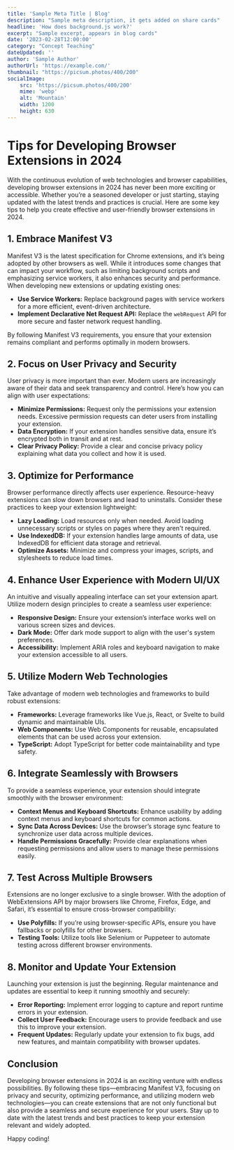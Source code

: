 ```yaml
---
title: 'Sample Meta Title | Blog'
description: "Sample meta description, it gets added on share cards"
headline: 'How does background.js work?'
excerpt: "Sample excerpt, appears in blog cards"
date: '2023-02-28T12:00:00'
category: "Concept Teaching"
dateUpdated: ''
author: 'Sample Author'
authorUrl: 'https://example.com/'
thumbnail: "https://picsum.photos/400/200"
socialImage:
    src: 'https://picsum.photos/400/200'
    mime: 'webp'
    alt: 'Mountain'
    width: 1200
    height: 630
---
```


# Tips for Developing Browser Extensions in 2024

With the continuous evolution of web technologies and browser capabilities, developing browser extensions in 2024 has never been more exciting or accessible. Whether you’re a seasoned developer or just starting, staying updated with the latest trends and practices is crucial. Here are some key tips to help you create effective and user-friendly browser extensions in 2024.

## 1. Embrace Manifest V3
Manifest V3 is the latest specification for Chrome extensions, and it’s being adopted by other browsers as well. While it introduces some changes that can impact your workflow, such as limiting background scripts and emphasizing service workers, it also enhances security and performance. When developing new extensions or updating existing ones:

- **Use Service Workers:** Replace background pages with service workers for a more efficient, event-driven architecture.
- **Implement Declarative Net Request API:** Replace the `webRequest` API for more secure and faster network request handling.
  
By following Manifest V3 requirements, you ensure that your extension remains compliant and performs optimally in modern browsers.

## 2. Focus on User Privacy and Security
User privacy is more important than ever. Modern users are increasingly aware of their data and seek transparency and control. Here’s how you can align with user expectations:

- **Minimize Permissions:** Request only the permissions your extension needs. Excessive permission requests can deter users from installing your extension.
- **Data Encryption:** If your extension handles sensitive data, ensure it’s encrypted both in transit and at rest.
- **Clear Privacy Policy:** Provide a clear and concise privacy policy explaining what data you collect and how it is used.

## 3. Optimize for Performance
Browser performance directly affects user experience. Resource-heavy extensions can slow down browsers and lead to uninstalls. Consider these practices to keep your extension lightweight:

- **Lazy Loading:** Load resources only when needed. Avoid loading unnecessary scripts or styles on pages where they aren't required.
- **Use IndexedDB:** If your extension handles large amounts of data, use IndexedDB for efficient data storage and retrieval.
- **Optimize Assets:** Minimize and compress your images, scripts, and stylesheets to reduce load times.

## 4. Enhance User Experience with Modern UI/UX
An intuitive and visually appealing interface can set your extension apart. Utilize modern design principles to create a seamless user experience:

- **Responsive Design:** Ensure your extension’s interface works well on various screen sizes and devices.
- **Dark Mode:** Offer dark mode support to align with the user's system preferences.
- **Accessibility:** Implement ARIA roles and keyboard navigation to make your extension accessible to all users.

## 5. Utilize Modern Web Technologies
Take advantage of modern web technologies and frameworks to build robust extensions:

- **Frameworks:** Leverage frameworks like Vue.js, React, or Svelte to build dynamic and maintainable UIs.
- **Web Components:** Use Web Components for reusable, encapsulated elements that can be used across your extension.
- **TypeScript:** Adopt TypeScript for better code maintainability and type safety.

## 6. Integrate Seamlessly with Browsers
To provide a seamless experience, your extension should integrate smoothly with the browser environment:

- **Context Menus and Keyboard Shortcuts:** Enhance usability by adding context menus and keyboard shortcuts for common actions.
- **Sync Data Across Devices:** Use the browser’s storage sync feature to synchronize user data across multiple devices.
- **Handle Permissions Gracefully:** Provide clear explanations when requesting permissions and allow users to manage these permissions easily.

## 7. Test Across Multiple Browsers
Extensions are no longer exclusive to a single browser. With the adoption of WebExtensions API by major browsers like Chrome, Firefox, Edge, and Safari, it’s essential to ensure cross-browser compatibility:

- **Use Polyfills:** If you’re using browser-specific APIs, ensure you have fallbacks or polyfills for other browsers.
- **Testing Tools:** Utilize tools like Selenium or Puppeteer to automate testing across different browser environments.

## 8. Monitor and Update Your Extension
Launching your extension is just the beginning. Regular maintenance and updates are essential to keep it running smoothly and securely:

- **Error Reporting:** Implement error logging to capture and report runtime errors in your extension.
- **Collect User Feedback:** Encourage users to provide feedback and use this to improve your extension.
- **Frequent Updates:** Regularly update your extension to fix bugs, add new features, and maintain compatibility with browser updates.

## Conclusion
Developing browser extensions in 2024 is an exciting venture with endless possibilities. By following these tips—embracing Manifest V3, focusing on privacy and security, optimizing performance, and utilizing modern web technologies—you can create extensions that are not only functional but also provide a seamless and secure experience for your users. Stay up to date with the latest trends and best practices to keep your extension relevant and widely adopted.

Happy coding!

